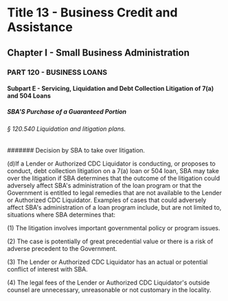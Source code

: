 
# Title 13 - Business Credit and Assistance
## Chapter I - Small Business Administration
### PART 120 - BUSINESS LOANS
#### Subpart E - Servicing, Liquidation and Debt Collection Litigation of 7(a) and 504 Loans
##### SBA'S Purchase of a Guaranteed Portion
###### § 120.540 Liquidation and litigation plans.
####### Decision by SBA to take over litigation.

(d)If a Lender or Authorized CDC Liquidator is conducting, or proposes to conduct, debt collection litigation on a 7(a) loan or 504 loan, SBA may take over the litigation if SBA determines that the outcome of the litigation could adversely affect SBA's administration of the loan program or that the Government is entitled to legal remedies that are not available to the Lender or Authorized CDC Liquidator. Examples of cases that could adversely affect SBA's administration of a loan program include, but are not limited to, situations where SBA determines that:

(1) The litigation involves important governmental policy or program issues.

(2) The case is potentially of great precedential value or there is a risk of adverse precedent to the Government.

(3) The Lender or Authorized CDC Liquidator has an actual or potential conflict of interest with SBA.

(4) The legal fees of the Lender or Authorized CDC Liquidator's outside counsel are unnecessary, unreasonable or not customary in the locality.
